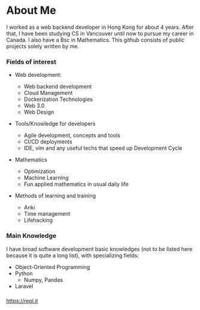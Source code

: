 <!---
dpang06/dpang06 is a ✨ special ✨ repository because its `README.md` (this file) appears on your GitHub profile.
You can click the Preview link to take a look at your changes.
--->

# About Me
I worked as a web backend developer in Hong Kong for about 4 years. After that, I have been studying CS in Vancouver until now to pursue my career in Canada.
I also have a Bsc in Mathematics.
This github consists of public projects solely written by me.

### Fields of interest
- Web development:
  - Web backend development
  - Cloud Management
  - Dockerization Technologies
  - Web 3.0
  - Web Design

- Tools/Knowledge for developers
  - Agile development, concepts and tools
  - CI/CD deployments
  - IDE, vim and any useful techs that speed up Development Cycle

- Mathematics
  - Optimization
  - Machine Learning
  - Fun applied mathematics in usual daily life

- Methods of learning and training
  - Anki
  - Time management
  - Lifehacking

### Main Knowledge
I have broad software development basic knowledges (not to be listed here because it is quite a long list), with specializing fields:
- Object-Oriented Programming
- Python
  - Numpy, Pandas
- Laravel

### 
https://repl.it

